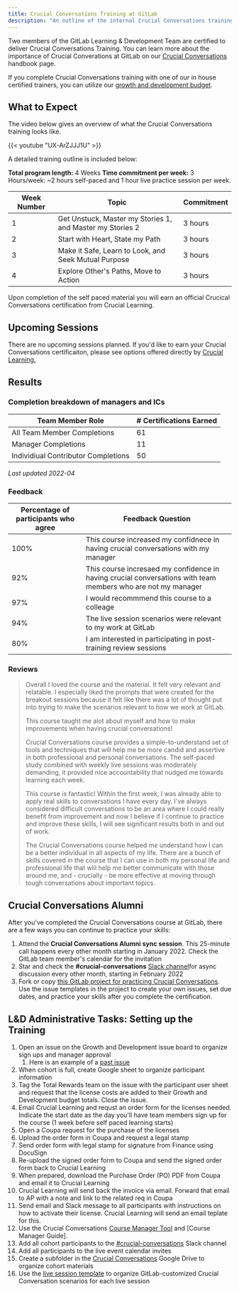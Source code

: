 ```yaml
---
title: Crucial Conversations Training at GitLab
description: "An outline of the internal Crucial Conversations training structure"
---
```


Two members of the GitLab Learning & Development Team are certified to deliver Crucial Conversations Training. You can learn more about the importance of Crucial Converations at GitLab on our [Crucial Conversations](/handbook/leadership/crucial-conversations) handbook page.

If you complete Crucial Conversations training with one of our in house certified trainers, you can utilize our [growth and development budget](/handbook/people-group/learning-and-development/growth-and-development/#crucial-conversations-training).

## What to Expect

The video below gives an overview of what the Crucial Conversations training looks like.

{{< youtube "UX-ArZJJJ1U" >}}

A detailed training outline is included below:

**Total program length:** 4 Weeks
**Time commitment per week:** 3 Hours/week: ~2 hours self-paced and 1 hour live practice session per week.

| Week Number | Topic | Commitment |
| ----- | ----- | ----- |
| 1 | Get Unstuck, Master my Stories 1, and Master my Stories 2 | 3 hours |
| 2 | Start with Heart, State my Path | 3 hours |
| 3 | Make it Safe, Learn to Look, and Seek Mutual Purpose | 3 hours |
| 4 | Explore Other's Paths, Move to Action | 3 hours |

Upon completion of the self paced material you will earn an official Crucical Conversations certification from Crucial Learning.

## Upcoming Sessions

There are no upcoming sessions planned. If you'd like to earn your Crucial Conversations certificaiton, please see options offered directly by [Crucial Learning.](https://cruciallearning.com/)

## Results

### Completion breakdown of managers and ICs

| Team Member Role | # Certifications Earned |
| ----- | ----- |
| All Team Member Completions | 61 |
| Manager Completions | 11 |
| Individiual Contributor Completions | 50 |

*Last updated 2022-04*

### Feedback

| Percentage of participants who agree | Feedback Question |
| ----- | ---------- |
| 100% | This course increased my confidnece in having crucial conversations with my manager |
| 92% | This course incresaed my confidence in having crucial conversations with team members who are not my manager |
| 97% | I would recommmend this course to a colleage |
| 94% | The live session scenarios were relevant to my work at GitLab |
| 80% | I am interested in participating in post-training review sessions |

### Reviews

> Overall I loved the course and the material. It felt very relevant and relatable. I especially liked the prompts that were created for the breakout sessions because it felt like there was a lot of thought put into trying to make the scenarios relevant to how we work at GitLab.
>
> This course taught me alot about myself and how to make improvements when having crucial conversations!
>
> Crucial Conversations course provides a simple-to-understand set of tools and techniques that will help me be more candid and assertive in both professional and personal conversations. The self-paced study combined with weekly live sessions was moderately demanding, it provided nice accountability that nudged me towards learning each week.
>
> This course is fantastic! Within the first week, I was already able to apply real skills to conversations I have every day. I've always considered difficult conversations to be an area where I could really benefit from improvement and now I believe if I continue to practice and improve these skills, I will see significant results both in and out of work.
>
> The Crucial Conversations course helped me understand how I can be a better individual in all aspects of my life. There are a bunch of skills covered in the course that I can use in both my personal life and professional life that will help me better communicate with those around me, and - crucially - be more effective at moving through tough conversations about important topics.

## Crucial Conversations Alumni

After you've completed the Crucial Conversations course at GitLab, there are a few ways you can continue to practice your skills:

1. Attend the **Crucial Conversations Alumni sync session**. This 25-minute call happens every other month starting in January 2022. Check the GitLab team member's calendar for the invitation
1. Star and check the **#crucial-conversations** [Slack channel](https://app.slack.com/client/T02592416/C0258087472/user_profile/UBE4ZBF1N)for async discussion every other month, starting in February 2022
1. Fork or copy [this GitLab project for practicing Crucial Conversations](https://gitlab.com/gitlab-com/people-group/learning-development/crucial-conversations). Use the issue templates in the project to create your own issues, set due dates, and practice your skills after you complete the certification.

## L&D Administrative Tasks: Setting up the Training

1. Open an issue on the Growth and Development issue board to organize sign ups and manager approval
   1. Here is an example of a [past issue](https://gitlab.com/gitlab-com/people-group/total-rewards/-/issues/353)
1. When cohort is full, create Google sheet to organize participant information
1. Tag the Total Rewards team on the issue with the participant user sheet and request that the license costs are added to their Growth and Development budget totals. Close the issue.
1. Email Crucial Learning and requst an order form for the licenses needed. Indicate the start date as the day you'll have team members sign up for the course (1 week before self paced learning starts)
1. Open a Coupa request for the purchase of the licenses
1. Upload the order form in Coupa and request a legal stamp
1. Send order form with legal stamp for signature from Finance using DocuSign
1. Re-upload the signed order form to Coupa and send the signed order form back to Crucial Learning
1. When prepared, download the Purchase Order (PO) PDF from Coupa and email it to Crucial Learning
1. Crucial Learning will send back the invoice via email. Forward that email to AP with a note and link to the related req in Coupa
1. Send email and Slack message to all participants with instructions on how to activate their license. Crucial Learning will send an email teplate for this.
1. Use the Crucial Conversations [Course Manager Tool](https://training.vitalsmarts.com/learn/sign_out?client=gitlab) and [Course Manager Guide].
1. Add all cohort participants to the [#crucial-conversations](https://app.slack.com/client/T02592416/C0258087472) Slack channel
1. Add all participants to the live event calendar invites
1. Create a subfolder in the [Crucial Conversations](https://drive.google.com/drive/u/1/folders/144sRv0ap4Gwp4IcM_mtkK83c4toVGJZJ?ths=true) Google Drive to organize cohort materials
1. Use the [live session template](https://docs.google.com/presentation/d/1cXLjK_9_7ndngmgW_5z4yKcLx7iCxZSNgvEVZ7fNJEs/edit?usp=sharing) to organize GitLab-customized Crucial Conversation scenarios for each live session
